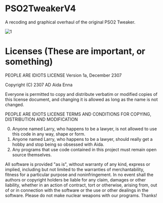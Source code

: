 [1]: http://aida.moe/puush/xn4u.png

# PSO2TweakerV4
A recoding and graphical overhaul of the original PSO2 Tweaker.

![1]

# Licenses (These are important, or something)

PEOPLE ARE IDIOTS LICENSE
Version 1a, December 2307

 Copyright (C) 2307 AD Aida Enna

 Everyone is permitted to copy and distribute verbatim or modified
 copies of this license document, and changing it is allowed as long
 as the name is not changed.

PEOPLE ARE IDIOTS LICENSE
   TERMS AND CONDITIONS FOR COPYING, DISTRIBUTION AND MODIFICATION

0. Anyone named Larry, who happens to be a lawyer, is not allowed to use this code in any way, shape or form.
1. Anyone named Larry, who happens to be a lawyer, should really get a hobby and stop being so obsessed with Aida.
2. Any programs that use code contained in this project must remain open source themselves.
  
All software is provided "as is", without warranty of any kind, express or implied, including but not limited
to the warranties of merchantability, fitness for a particular purpose and noninfringement. In no event shall
the authors or copyright holders be liable for any claim, damages or other liability, whether in an action of
contract, tort or otherwise, arising from, out of or in connection with the software or the use or other
dealings in the software. Please do not make nuclear weapons with our programs. Thanks!
